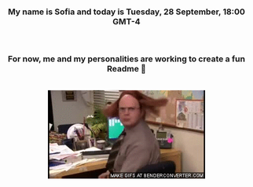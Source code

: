 


<div align="center">
<h3 >My name is Sofia and today is Tuesday, 28 September, 18:00 GMT-4</h3><br>
<h3 >For now, me and my personalities are working to create a fun Readme 👋
</h3><br>
<img src='img/dwight.gif' alt='working...'/>
</div>
